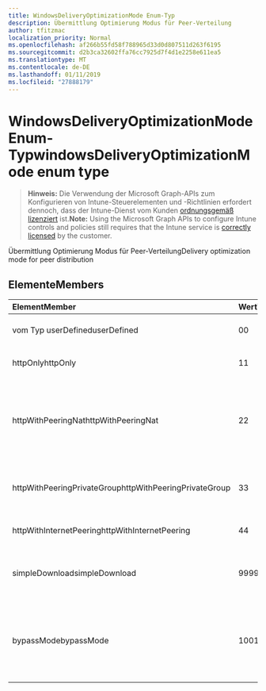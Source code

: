 ```yaml
---
title: WindowsDeliveryOptimizationMode Enum-Typ
description: Übermittlung Optimierung Modus für Peer-Verteilung
author: tfitzmac
localization_priority: Normal
ms.openlocfilehash: af266b55fd58f788965d33d0d807511d263f6195
ms.sourcegitcommit: d2b3ca32602ffa76cc7925d7f4d1e2258e611ea5
ms.translationtype: MT
ms.contentlocale: de-DE
ms.lasthandoff: 01/11/2019
ms.locfileid: "27888179"
---
```

# <a name="windowsdeliveryoptimizationmode-enum-type"></a><span data-ttu-id="e75c9-103">WindowsDeliveryOptimizationMode Enum-Typ</span><span class="sxs-lookup"><span data-stu-id="e75c9-103">windowsDeliveryOptimizationMode enum type</span></span>

> <span data-ttu-id="e75c9-104">**Hinweis:** Die Verwendung der Microsoft Graph-APIs zum Konfigurieren von Intune-Steuerelementen und -Richtlinien erfordert dennoch, dass der Intune-Dienst vom Kunden [ordnungsgemäß lizenziert](https://go.microsoft.com/fwlink/?linkid=839381) ist.</span><span class="sxs-lookup"><span data-stu-id="e75c9-104">**Note:** Using the Microsoft Graph APIs to configure Intune controls and policies still requires that the Intune service is [correctly licensed](https://go.microsoft.com/fwlink/?linkid=839381) by the customer.</span></span>

<span data-ttu-id="e75c9-105">Übermittlung Optimierung Modus für Peer-Verteilung</span><span class="sxs-lookup"><span data-stu-id="e75c9-105">Delivery optimization mode for peer distribution</span></span>
## <a name="members"></a><span data-ttu-id="e75c9-106">Elemente</span><span class="sxs-lookup"><span data-stu-id="e75c9-106">Members</span></span>
|<span data-ttu-id="e75c9-107">Element</span><span class="sxs-lookup"><span data-stu-id="e75c9-107">Member</span></span>|<span data-ttu-id="e75c9-108">Wert</span><span class="sxs-lookup"><span data-stu-id="e75c9-108">Value</span></span>|<span data-ttu-id="e75c9-109">Beschreibung</span><span class="sxs-lookup"><span data-stu-id="e75c9-109">Description</span></span>|
|:---|:---|:---|
|<span data-ttu-id="e75c9-110">vom Typ userDefined</span><span class="sxs-lookup"><span data-stu-id="e75c9-110">userDefined</span></span>|<span data-ttu-id="e75c9-111">0</span><span class="sxs-lookup"><span data-stu-id="e75c9-111">0</span></span>|<span data-ttu-id="e75c9-112">Ermöglicht es dem Benutzer festgelegt.</span><span class="sxs-lookup"><span data-stu-id="e75c9-112">Allow the user to set.</span></span>|
|<span data-ttu-id="e75c9-113">httpOnly</span><span class="sxs-lookup"><span data-stu-id="e75c9-113">httpOnly</span></span>|<span data-ttu-id="e75c9-114">1</span><span class="sxs-lookup"><span data-stu-id="e75c9-114">1</span></span>|<span data-ttu-id="e75c9-115">Nur HTTP keine peering</span><span class="sxs-lookup"><span data-stu-id="e75c9-115">HTTP only, no peering</span></span>|
|<span data-ttu-id="e75c9-116">httpWithPeeringNat</span><span class="sxs-lookup"><span data-stu-id="e75c9-116">httpWithPeeringNat</span></span>|<span data-ttu-id="e75c9-117">2</span><span class="sxs-lookup"><span data-stu-id="e75c9-117">2</span></span>|<span data-ttu-id="e75c9-118">OS Standard – gemischt Http mit hinter den gleichen Network Address Translation peering</span><span class="sxs-lookup"><span data-stu-id="e75c9-118">OS default – Http blended with peering behind the same network address translator</span></span>|
|<span data-ttu-id="e75c9-119">httpWithPeeringPrivateGroup</span><span class="sxs-lookup"><span data-stu-id="e75c9-119">httpWithPeeringPrivateGroup</span></span>|<span data-ttu-id="e75c9-120">3</span><span class="sxs-lookup"><span data-stu-id="e75c9-120">3</span></span>|<span data-ttu-id="e75c9-121">HTTP mit über eine private Gruppe peering gemischt</span><span class="sxs-lookup"><span data-stu-id="e75c9-121">HTTP blended with peering across a private group</span></span>|
|<span data-ttu-id="e75c9-122">httpWithInternetPeering</span><span class="sxs-lookup"><span data-stu-id="e75c9-122">httpWithInternetPeering</span></span>|<span data-ttu-id="e75c9-123">4</span><span class="sxs-lookup"><span data-stu-id="e75c9-123">4</span></span>|<span data-ttu-id="e75c9-124">HTTP mit Internet peering gemischt</span><span class="sxs-lookup"><span data-stu-id="e75c9-124">HTTP blended with Internet peering</span></span>|
|<span data-ttu-id="e75c9-125">simpleDownload</span><span class="sxs-lookup"><span data-stu-id="e75c9-125">simpleDownload</span></span>|<span data-ttu-id="e75c9-126">99</span><span class="sxs-lookup"><span data-stu-id="e75c9-126">99</span></span>|<span data-ttu-id="e75c9-127">Einfacher Downloadmodus mit keine peering</span><span class="sxs-lookup"><span data-stu-id="e75c9-127">Simple download mode with no peering</span></span>|
|<span data-ttu-id="e75c9-128">bypassMode</span><span class="sxs-lookup"><span data-stu-id="e75c9-128">bypassMode</span></span>|<span data-ttu-id="e75c9-129">100</span><span class="sxs-lookup"><span data-stu-id="e75c9-129">100</span></span>|<span data-ttu-id="e75c9-130">Umgehen Sie Modus.</span><span class="sxs-lookup"><span data-stu-id="e75c9-130">Bypass mode.</span></span> <span data-ttu-id="e75c9-131">Keine verwenden Sie Übermittlung Optimierung und verwenden Sie stattdessen BITS</span><span class="sxs-lookup"><span data-stu-id="e75c9-131">Do not use Delivery Optimization and use BITS instead</span></span>|



